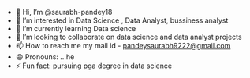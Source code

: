 - 👋 Hi, I’m @saurabh-pandey18
- 👀 I’m interested in Data Science , Data Analyst, bussiness analyst
- 🌱 I’m currently learning Data science
- 💞️ I’m looking to collaborate on data science and data analyst projects
- 📫 How to reach me my mail id - pandeysaurabh9222@gmail.com
- 😄 Pronouns: ...he
- ⚡ Fun fact: pursuing pga degree in data science

<!---
saurabh-pandey18/saurabh-pandey18 is a ✨ special ✨ repository because its `README.md` (this file) appears on your GitHub profile.
You can click the Preview link to take a look at your changes.
--->
